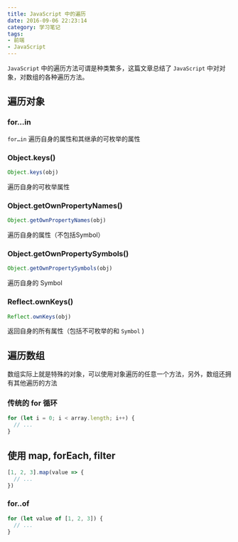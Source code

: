 ```yaml
---
title: JavaScript 中的遍历
date: 2016-09-06 22:23:14
category: 学习笔记
tags:
- 前端
- JavaScript
---
```


`JavaScript` 中的遍历方法可谓是种类繁多，这篇文章总结了 `JavaScript` 中对对象，对数组的各种遍历方法。

## 遍历对象

### for…in

`for…in` 遍历自身的属性和其继承的可枚举的属性

### Object.keys()

```javascript
Object.keys(obj)
```

遍历自身的可枚举属性

### Object.getOwnPropertyNames()

```javascript
Object.getOwnPropertyNames(obj)
```

遍历自身的属性（不包括Symbol）

### Object.getOwnPropertySymbols()

```javascript
Object.getOwnPropertySymbols(obj)
```

遍历自身的 Symbol

### Reflect.ownKeys()

```javascript
Reflect.ownKeys(obj)
```

返回自身的所有属性（包括不可枚举的和 `Symbol` )

## 遍历数组

数组实际上就是特殊的对象，可以使用对象遍历的任意一个方法，另外，数组还拥有其他遍历的方法

### 传统的 for 循环

```javascript
for (let i = 0; i < array.length; i++) {
  // ...
}
```

## 使用 map, forEach, filter

```javascript
[1, 2, 3].map(value => {
  // ...
})
```

### for..of

```javascript
for (let value of [1, 2, 3]) {
  // ...
}
```
